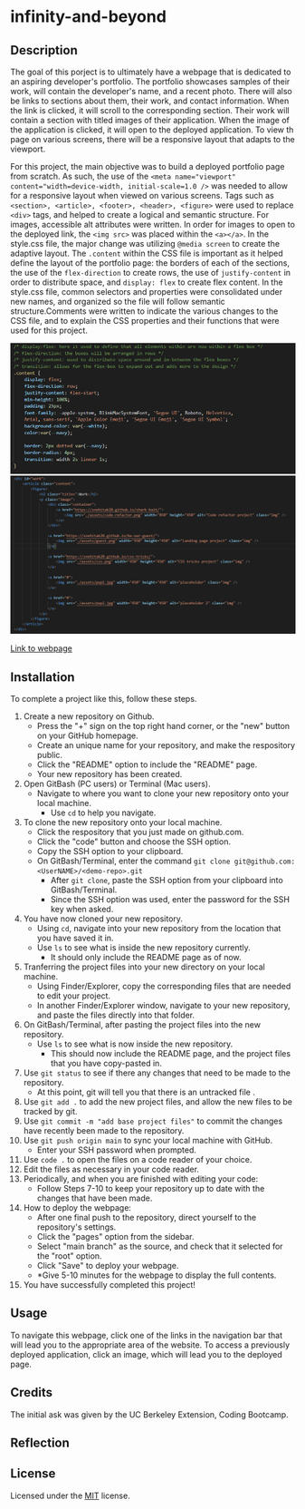 # infinity-and-beyond

## Description
The goal of this porject is to ultimately have a webpage that is dedicated to an aspiring developer's portfolio. The portfolio showcases samples of their work, will contain the developer's name, and a recent photo. There will also be links to sections about them, their work, and contact information. When the link is clicked, it will scroll to the corresponding section. Their work will contain a section with titled images of their application. When the image of the application is clicked, it will open to the deployed application. To view th page on various screens, there will be a responsive layout that adapts to the viewport. 

For this project, the main objective was to build a deployed portfolio page from scratch. As such, the use of the `<meta name="viewport" content="width=device-width, initial-scale=1.0 />` was needed to allow for a responsive layout when viewed on various screens. Tags such as `<section>, <article>, <footer>, <header>, <figure>` were used to replace `<div>` tags, and helped to create a logical and semantic structure. For images, accessible alt attributes were written. In order for images to open to the deployed link, the `<img src>` was placed within the `<a></a>`. In the style.css file, the major change was utilizing `@media screen` to create the adaptive layout. The `.content` within the CSS file is important as it helped define the layout of the portfolio page: the borders of each of the sections, the use of the `flex-direction` to create rows, the use of `justify-content` in order to distribute space, and `display: flex` to create flex content. In the style.css file, common selectors and properties were consolidated under new names, and organized so the file will follow semantic structure.Comments were written to indicate the various changes to the CSS file, and to explain the CSS properties and their functions that were used for this project. 

<img src="./assets/css1.png" alt="CSS screenshot with CSS file comments">
<img src="./assets/html.png" alt="HTML screenshot with the different tag changes">

[Link to webpage](https://snehitak20.github.io/infinity-and-beyond/)

## Installation

To complete a project like this, follow these steps. 

1. Create a new repository on Github. 
    - Press the "+" sign on the top right hand corner, or the "new" button on your GitHub homepage. 
    - Create an unique name for your repository, and make the respository public. 
    - Click the "README" option to include the "README" page. 
    - Your new repository has been created.
2. Open GitBash (PC users) or Terminal (Mac users).
    - Navigate to where you want to clone your new repository onto your local machine. 
        - Use `cd` to help you navigate. 
3. To clone the new repository onto your local machine. 
    - Click the respository that you just made on github.com.
    - Click the "code" button and choose the SSH option. 
    - Copy the SSH option to your clipboard. 
    - On GitBash/Terminal, enter the command `git clone git@github.com:<UserNAME>/<demo-repo>.git`
        - After `git clone`, paste the SSH option from your clipboard into GitBash/Terminal.
        - Since the SSH option was used, enter the password for the SSH key when asked. 
4. You have now cloned your new repository.
    - Using `cd`, navigate into your new repository from the location that you have saved it in. 
    - Use `ls` to see what is inside the new repository currently. 
        - It should only include the README page as of now.
5. Tranferring the project files into your new directory on your local machine. 
    - Using Finder/Explorer, copy the corresponding files that are needed to edit your project. 
    - In another Finder/Explorer window, navigate to your new repository, and paste the files directly into that folder. 
6. On GitBash/Terminal, after pasting the project files into the new repository. 
    - Use `ls` to see what is now inside the new repository.
        - This should now include the README page, and the project files that you have copy-pasted in. 
7. Use `git status` to see if there any changes that need to be made to the repository. 
    - At this point, git will tell you that there is an untracked file .
8. Use `git add .` to add the new project files, and allow the new files to be tracked by git.
9. Use `git commit -m "add base project files"` to commit the changes have recently been made to the repository. 
10. Use `git push origin main` to sync your local machine with GitHub. 
    - Enter your SSH password when prompted. 
11. Use `code .` to open the files on a code reader of your choice.
12. Edit the files as necessary in your code reader. 
13. Periodically, and when you are finished with editing your code: 
    - Follow Steps 7-10 to keep your repository up to date with the changes that have been made. 
14. How to deploy the webpage:
    - After one final push to the repository, direct yourself to the repository's settings. 
    - Click the "pages" option from the sidebar. 
    - Select "main branch" as the source, and check that it selected for the "root" option. 
    - Click "Save" to deploy your webpage. 
    - *Give 5-10 minutes for the webpage to display the full contents.
15. You have successfully completed this project!

## Usage

To navigate this webpage, click one of the links in the navigation bar that will lead you to the appropriate area of the website.
To access a previously deployed application, click an image, which will lead you to the deployed page. 

## Credits

The initial ask was given by the UC Berkeley Extension, Coding Bootcamp. 

## Reflection

## License

Licensed under the [MIT](https://choosealicense.com/licenses/mit/) license. 